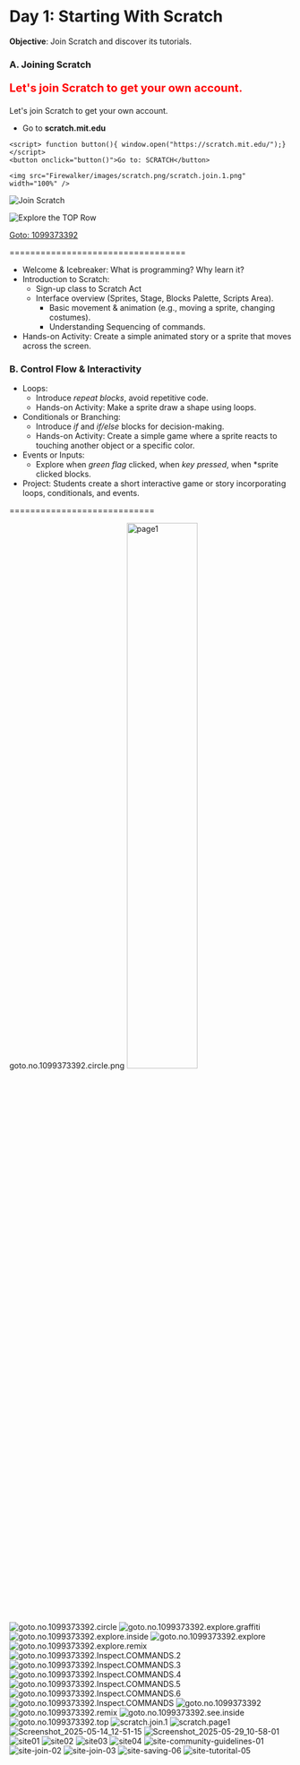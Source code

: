 # Day 1: Starting With Scratch

**Objective**: Join Scratch and discover its tutorials.

### A. Joining Scratch

<p style="color:red;font-weight:700;font-size:20px">
    Let's join Scratch to get your own account.
</p>


Let's join Scratch to get your own account.
 - Go to **scratch.mit.edu**

```
<script> function button(){ window.open("https://scratch.mit.edu/");} </script> 
<button onclick="button()">Go to: SCRATCH</button>

<img src="Firewalker/images/scratch.png/scratch.join.1.png" width="100%" />
```

![Join Scratch](/images/scratch.png/scratch.join.1.png)


![Explore the TOP Row](/images/scratch.png/site-join-02.png)

[Goto: 1099373392](https://scratch.mit.edu/projects/1099373392/)


==================================

  * Welcome & Icebreaker: What is programming? Why learn it?
  * Introduction to Scratch:
    * Sign-up class to Scratch Act
    * Interface overview (Sprites, Stage, Blocks Palette, Scripts Area).
      * Basic movement & animation (e.g., moving a sprite, changing costumes).
      * Understanding Sequencing of commands.
   * Hands-on Activity: Create a simple animated story or a sprite that moves across the screen.

### B. Control Flow & Interactivity

   * Loops:
      * Introduce *repeat blocks*, avoid repetitive code.
      * Hands-on Activity: Make a sprite draw a shape using loops.
   * Conditionals or Branching:
      * Introduce *if* and *if/else* blocks for decision-making.
      * Hands-on Activity: Create a simple game where a sprite reacts to touching another object or a specific color.
   * Events or Inputs:
      * Explore when *green flag* clicked, when *key pressed*, when *sprite clicked blocks.
   * Project: Students create a short interactive game or story incorporating loops, conditionals, and events.

============================

goto.no.1099373392.circle.png
<img alt="page1" src="/images/scratch.png/goto.no.1099373392.circle.png" width="50%" />

![goto.no.1099373392.circle](/images/scratch.png/goto.no.1099373392.circle.png)
![goto.no.1099373392.explore.graffiti](/images/scratch.png/goto.no.1099373392.explore.graffiti.png)
![goto.no.1099373392.explore.inside](/images/scratch.png/goto.no.1099373392.explore.inside.png)
![goto.no.1099373392.explore](/images/scratch.png/goto.no.1099373392.explore.png)
![goto.no.1099373392.explore.remix](/images/scratch.png/goto.no.1099373392.explore.remix.png)
![goto.no.1099373392.Inspect.COMMANDS.2](/images/scratch.png/goto.no.1099373392.Inspect.COMMANDS.2.png)
![goto.no.1099373392.Inspect.COMMANDS.3](/images/scratch.png/goto.no.1099373392.Inspect.COMMANDS.3.png)
![goto.no.1099373392.Inspect.COMMANDS.4](/images/scratch.png/goto.no.1099373392.Inspect.COMMANDS.4.png)
![goto.no.1099373392.Inspect.COMMANDS.5](/images/scratch.png/goto.no.1099373392.Inspect.COMMANDS.5.png)
![goto.no.1099373392.Inspect.COMMANDS.6](/images/scratch.png/goto.no.1099373392.Inspect.COMMANDS.6.png)
![goto.no.1099373392.Inspect.COMMANDS](/images/scratch.png/goto.no.1099373392.Inspect.COMMANDS.png)
![goto.no.1099373392](/images/scratch.png/goto.no.1099373392.png)
![goto.no.1099373392.remix](/images/scratch.png/goto.no.1099373392.remix.png)
![goto.no.1099373392.see.inside](/images/scratch.png/goto.no.1099373392.see.inside.png)
![goto.no.1099373392.top](/images/scratch.png/goto.no.1099373392.top.png)
![scratch.join.1](/images/scratch.png/scratch.join.1.png)
![scratch.page1](/images/scratch.png/scratch.page1.png)
![Screenshot_2025-05-14_12-51-15](/images/scratch.png/Screenshot_2025-05-14_12-51-15.png)
![Screenshot_2025-05-29_10-58-01](/images/scratch.png/Screenshot_2025-05-29_10-58-01.png)
![site01](/images/scratch.png/site01.png)
![site02](/images/scratch.png/site02.png)
![site03](/images/scratch.png/site03.png)
![site04](/images/scratch.png/site04.png)
![site-community-guidelines-01](/images/scratch.png/site-community-guidelines-01.png)
![site-join-02](/images/scratch.png/site-join-02.png)
![site-join-03](/images/scratch.png/site-join-03.png)
![site-saving-06](/images/scratch.png/site-saving-06.png)
![site-tutorital-05](/images/scratch.png/site-tutorital-05.png)